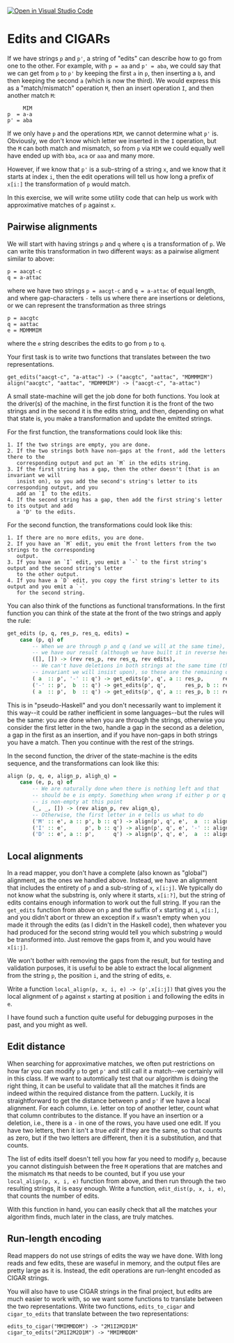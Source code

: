 [![Open in Visual Studio Code](https://classroom.github.com/assets/open-in-vscode-c66648af7eb3fe8bc4f294546bfd86ef473780cde1dea487d3c4ff354943c9ae.svg)](https://classroom.github.com/online_ide?assignment_repo_id=8385214&assignment_repo_type=AssignmentRepo)
# Edits and CIGARs

If we have strings `p` and `p'`, a string of "edits" can describe how to go from one to the other. For example, with `p = aa` and `p' = aba`, we could say that we can get from `p` to `p'` by keeping the first `a` in `p`, then inserting a `b`, and then keeping the second `a` (which is now the third). We would express this as a "match/mismatch" operation `M`, then an insert operation `I`, and then another match `M`:

```
     MIM
p  = a-a
p' = aba
```

If we only have `p` and the operations `MIM`, we cannot determine what `p'` is. Obviously, we don't know which letter we inserted in the `I` operation, but the `M` can both match and mismatch, so from `p` via `MIM` we could equally well have ended up with `bba`, `aca` or `aaa` and many more.

However, if we know that `p'` is a sub-string of a string `x`, and we know that it starts at index `i`, then the edit operations will tell us how long a prefix of `x[i:]` the transformation of `p` would match.

In this exercise, we will write some utility code that can help us work with approximative matches of `p` against `x`.

## Pairwise alignments

We will start with having strings `p` and `q` where `q` is a transformation of `p`. We can write this transformation in two different ways: as a pairwise aligment similar to above:

```
p = aacgt-c
q = a-attac
```

where we have two strings `p = aacgt-c` and `q = a-attac` of equal length, and where gap-characters `-` tells us where there are insertions or deletions, or we can represent the transformation as three strings

```
p = aacgtc
q = aattac
e = MDMMMIM
```

where the `e` string describes the edits to go from `p` to `q`.

Your first task is to write two functions that translates between the two representations.

```
get_edits("aacgt-c", "a-attac") -> ("aacgtc", "aattac", "MDMMMIM")
align("aacgtc", "aattac", "MDMMMIM") -> ("aacgt-c", "a-attac")
```

A small state-machine will get the job done for both functions. You look at the driver(s) of the machine, in the first function it is the front of the two strings and in the second it is the edits string, and then, depending on what that state is, you make a transformation and update the emitted strings.

For the first function, the transformations could look like this:

    1. If the two strings are empty, you are done.
    2. If the two strings both have non-gaps at the front, add the letters there to the
       corresponding output and put an `M` in the edits string.
    3. If the first string has a gap, then the other doesn't (that is an invariant we will
       insist on), so you add the second's string's letter to its corresponding output, and you
       add an `I` to the edits.
    4. If the second string has a gap, then add the first string's letter to its output and add
       a 'D' to the edits.

For the second function, the transformations could look like this:

    1. If there are no more edits, you are done.
    2. If you have an `M` edit, you emit the front letters from the two strings to the corresponding
       output.
    3. If you have an `I` edit, you emit a `-` to the first string's output and the second string's letter
       to the other output.
    4. If you have a `D` edit, you copy the first string's letter to its output and you emit a `-`
       for the second string.


You can also think of the functions as functional transformations. In the first function you can think of the state at the front of the two strings and apply the rule:

```haskell
get_edits (p, q, res_p, res_q, edits) = 
    case (p, q) of
        -- When we are through p and q (and we will at the same time), then
        -- we have our result (although we have built it in reverse here)
        ([], []) -> (rev res_p, rev res_q, rev edits),
        -- We can't have deletions in both strings at the same time (that is an
        -- invariant we will insist upon), so these are the remaining operations
        ( a  :: p', '-' :: q') -> get_edits(p', q', a :: res_p,      res_q, 'D' :: edits)
        ('-' :: p',  b  :: q') -> get_edits(p', q',      res_p, b :: res_q, 'I' :: edits),
        ( a  :: p',  b  :: q') -> get_edits(p', q', a :: res_p, b :: res_q, 'M' :: edits)
```

This is in "pseudo-Haskell" and you don't necessarily want to implement it this way--it could be rather inefficient in some languages--but the rules will be the same: you are done when you are through the strings, otherwise you consider the first letter in the two, handle a gap in the second as a deletion, a gap in the first as an insertion, and if you have non-gaps in both strings you have a match. Then you continue with the rest of the strings.

In the second function, the driver of the state-machine is the edits sequence, and the transformations can look like this:

```haskell
align (p, q, e, align_p, aligh_q) =
    case (e, p, q) of
        -- We are naturally done when there is nothing left and that
        -- should be e is empty. Something when wrong if either p or q
        -- is non-empty at this point
        (_, _, []) -> (rev align_p, rev align_q),
        -- Otherwise, the first letter in e tells us what to do
        ('M' :: e', a :: p', b :: q') -> align(p', q', e',  a  :: align_p,  b  :: align_q),
        ('I' :: e',      p', b :: q') -> align(p', q', e', '-' :: align_p,  b  :: align_q),
        ('D' :: e', a :: p',      q') -> align(p', q', e',  a  :: align_p, '-' :: align_q)
```


## Local alignments

In a read mapper, you don't have a complete (also known as "global") alignment, as the ones we handled above. Instead, we have an alignment that includes the entirety of `p` and a sub-string of `x`, `x[i:j]`. We typically do not know what the substring is, only where it starts, `x[i:?]`, but the string of edits contains enough information to work out the full string. If you ran the `get_edits` function from above on `p` and the suffix of `x` starting at `i`, `x[i:]`, and you didn't abort or threw an exception if `x` wasn't empty when you made it through the edits (as I didn't in the Haskell code), then whatever you had produced for the second string would tell you which substring `p` would be transformed into. Just remove the gaps from it, and you would have `x[i:j]`.

We won't bother with removing the gaps from the result, but for testing and validation purposes, it is useful to be able to extract the local alignment from the string `p`, the position `i`, and the string of edits, `e`.

Write a function `local_align(p, x, i, e) -> (p',x[i:j])` that gives you the local alignment of `p` against `x` starting at position `i` and following the edits in `e`.

I have found such a function quite useful for debugging purposes in the past, and you might as well.


## Edit distance

When searching for approximative matches, we often put restrictions on how far you can modify `p` to get `p'` and still call it a match--we certainly will in this class. If we want to automtically test that our algorithm is doing the right thing, it can be useful to validate that all the matches it finds are indeed within the required distance from the pattern. Luckily, it is straightforward to get the distance between `p` and `p'` if we have a local alignment. For each column, i.e. letter on top of another letter, count what that column contributes to the distance. If you have an insertion or a deletion, i.e., there is a `-` in one of the rows, you have used one edit. If you have two letters, then it isn't a true *edit* if they are the same, so that counts as zero, but if the two letters are different, then it is a substitution, and that counts.

The list of edits itself doesn't tell you how far you need to modify `p`, because you cannot distinguish between the free `M` operations that are matches and the mismatch `M`s that needs to be counted, but if you use your `local_align(p, x, i, e)` function from above, and then run through the two resulting strings, it is easy enough. Write a function, `edit_dist(p, x, i, e)`, that counts the number of edits.

With this function in hand, you can easily check that all the matches your algorithm finds, much later in the class, are truly matches.


## Run-length encoding

Read mappers do not use strings of edits the way we have done. With long reads and few edits, these are waseful in memory, and the output files are pretty large as it is. Instead, the edit operations are run-lenght encoded as CIGAR strings.

You will also have to use CIGAR strings in the final project, but edits are much easier to work with, so we want some functions to translate between the two representations. Write two functions, `edits_to_cigar` and `cigar_to_edits` that translate between the two representations:

```
edits_to_cigar("MMIMMDDM") -> "2M1I2M2D1M"
cigar_to_edits("2M1I2M2D1M") -> "MMIMMDDM"
```


